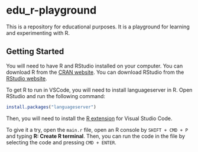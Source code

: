 # edu_r-playground

This is a repository for educational purposes. It is a playground for learning
and experimenting with R.

## Getting Started

You will need to have R and RStudio installed on your computer. You can
download R from the [CRAN website](https://cran.r-project.org/). You can
download RStudio from the
[RStudio website](https://www.rstudio.com/products/rstudio/download/).

To get R to run in VSCode, you will need to install languageserver in R. Open
RStudio and run the following command:

```R
install.packages("languageserver")
```

Then, you will need to install the
[R extension](https://marketplace.visualstudio.com/items?itemName=REditorSupport.r)
for Visual Studio Code.

To give it a try, open the `main.r` file, open an R console by
`SHIFT + CMD + P` and typing **R: Create R terminal**. Then, you can run the
code in the file by selecting the code and pressing `CMD + ENTER`.
